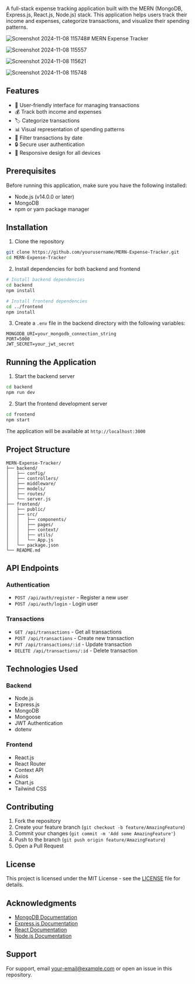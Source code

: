 

A full-stack expense tracking application built with the MERN (MongoDB, Express.js, React.js, Node.js) stack. This application helps users track their income and expenses, categorize transactions, and visualize their spending patterns.

![Screenshot 2024-11-08 115748](https://github.com/user-attachments/assets/0606b25e-481c-4434-84d7-fce200bb1670)# MERN Expense Tracker


![Screenshot 2024-11-08 115557](https://github.com/user-attachments/assets/a2d4c450-4e93-4dbb-bfd5-fd5ba32acf16)

![Screenshot 2024-11-08 115621](https://github.com/user-attachments/assets/494cee2e-fa55-45af-8760-c978fa504d31)

![Screenshot 2024-11-08 115748](https://github.com/user-attachments/assets/0a374450-71f5-470d-ba0e-1c6d476b91b8)



## Features

- 📱 User-friendly interface for managing transactions
- 💰 Track both income and expenses
- 🏷️ Categorize transactions
- 📊 Visual representation of spending patterns
- 📅 Filter transactions by date
- 🔒 Secure user authentication
- 📱 Responsive design for all devices

## Prerequisites

Before running this application, make sure you have the following installed:
- Node.js (v14.0.0 or later)
- MongoDB
- npm or yarn package manager

## Installation

1. Clone the repository
```bash
git clone https://github.com/yourusername/MERN-Expense-Tracker.git
cd MERN-Expense-Tracker
```

2. Install dependencies for both backend and frontend
```bash
# Install backend dependencies
cd backend
npm install

# Install frontend dependencies
cd ../frontend
npm install
```

3. Create a `.env` file in the backend directory with the following variables:
```env
MONGODB_URI=your_mongodb_connection_string
PORT=5000
JWT_SECRET=your_jwt_secret
```

## Running the Application

1. Start the backend server
```bash
cd backend
npm run dev
```

2. Start the frontend development server
```bash
cd frontend
npm start
```

The application will be available at `http://localhost:3000`

## Project Structure

```
MERN-Expense-Tracker/
├── backend/
│   ├── config/
│   ├── controllers/
│   ├── middleware/
│   ├── models/
│   ├── routes/
│   └── server.js
├── frontend/
│   ├── public/
│   ├── src/
│   │   ├── components/
│   │   ├── pages/
│   │   ├── context/
│   │   ├── utils/
│   │   └── App.js
│   └── package.json
└── README.md
```

## API Endpoints

### Authentication
- `POST /api/auth/register` - Register a new user
- `POST /api/auth/login` - Login user

### Transactions
- `GET /api/transactions` - Get all transactions
- `POST /api/transactions` - Create new transaction
- `PUT /api/transactions/:id` - Update transaction
- `DELETE /api/transactions/:id` - Delete transaction

## Technologies Used

### Backend
- Node.js
- Express.js
- MongoDB
- Mongoose
- JWT Authentication
- dotenv

### Frontend
- React.js
- React Router
- Context API
- Axios
- Chart.js
- Tailwind CSS

## Contributing

1. Fork the repository
2. Create your feature branch (`git checkout -b feature/AmazingFeature`)
3. Commit your changes (`git commit -m 'Add some AmazingFeature'`)
4. Push to the branch (`git push origin feature/AmazingFeature`)
5. Open a Pull Request

## License

This project is licensed under the MIT License - see the [LICENSE](LICENSE) file for details.

## Acknowledgments

- [MongoDB Documentation](https://docs.mongodb.com/)
- [Express.js Documentation](https://expressjs.com/)
- [React Documentation](https://reactjs.org/)
- [Node.js Documentation](https://nodejs.org/)

## Support

For support, email your-email@example.com or open an issue in this repository.
